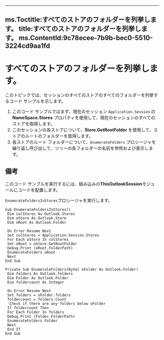 

---
ms.Toctitle:すべてのストアのフォルダーを列挙します。
title:すべてのストアのフォルダーを列挙します。
ms.ContentId:9c78ecee-7b9b-bec0-5510-3224cd9aa1fd
---
# すべてのストアのフォルダーを列挙します。




このトピックでは、セッションのすべてのストアのすべてのフォルダーを列挙するコード サンプルを示します。

1. このコード サンプルではまず、現在のセッション `Application.Session` の **NameSpace.Stores** プロパティを使用して、現在のセッションのすべてのストアを取得します。
2. このセッションの各ストアについて、**Store.GetRootFolder** を使用して、ストアのルートのフォルダーを取得します。
3. 各ストアのルート フォルダーについて、`EnumerateFolders` プロシージャを繰り返し呼び出して、ツリーの各フォルダーの名前を参照および表示します。


## 備考
このコード サンプルを実行するには、組み込みの**ThisOutlookSession**モジュールにコードを配置します。

`EnumerateFoldersInStores`プロシージャを実行します。

```sourcecode
Sub EnumerateFoldersInStores() 
 Dim colStores As Outlook.Stores 
 Dim oStore As Outlook.Store 
 Dim oRoot As Outlook.Folder 
 
 On Error Resume Next 
 Set colStores = Application.Session.Stores 
 For Each oStore In colStores 
 Set oRoot = oStore.GetRootFolder 
 Debug.Print (oRoot.FolderPath) 
 EnumerateFolders oRoot 
 Next 
End Sub 
 
Private Sub EnumerateFolders(ByVal oFolder As Outlook.Folder) 
 Dim folders As Outlook.folders 
 Dim Folder As Outlook.Folder 
 Dim foldercount As Integer 
 
 On Error Resume Next 
 Set folders = oFolder.folders 
 foldercount = folders.Count 
 'Check if there are any folders below oFolder 
 If foldercount Then 
 For Each Folder In folders 
 Debug.Print (Folder.FolderPath) 
 EnumerateFolders Folder 
 Next 
 End If 
End Sub
```





